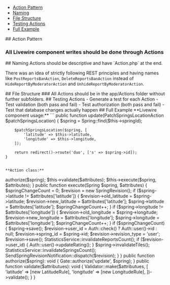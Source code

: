 - [Action Pattern](#action-pattern)
- [Naming](#naming)
- [File Structure](#file-structure)
- [Testing Actions](#testing-actions)
- [Full Example](#full-example)

<a name="action-pattern">
## Action Pattern

### All Livewire component writes should be done through Actions

<a name="naming">
## Naming
Actions should be descriptive and have `Action.php` at the end.

There was an idea of strictly following REST principles and having
names like `PostReportsBanAction`, `DeleteReportsBanAction` instead
of `HideReportByModeratorAction` and `UnhideReportByModeratorAction`.

<a name="file-structure">
## File Structure
### All Actions should be in the app/Actions folder without further subfolders.

<a name="testing-actions">
## Testing Actions
- Generate a test for each Action
- Test validation (both pass and fail)
- Test authorization (both pass and fail)
- Test that database changes actually happen

<a name="full-example">
## Full Example
**Livewire component usage:**
```
    public function update(PatchSpringsLocationAction $patchSpringsLocation)
    {
        $spring = Spring::find($this->springId);

        $patchSpringsLocation($spring, [
            'latitude' => $this->latitude,
            'longitude' => $this->longitude,
        ]);

        return redirect()->route('duo', ['s' => $spring->id]);
    }
```

**Action class:**
```
<?php

namespace App\Actions\Springs;

use App\Models\Spring;
use App\Rules\LatitudeRule;
use App\Rules\LongitudeRule;
use App\Rules\SpringTypeRule;
use App\Models\SpringRevision;
use App\Library\StatisticsService;
use Illuminate\Support\Facades\Auth;
use Illuminate\Support\Facades\Gate;
use Illuminate\Support\Facades\Validator;
use App\Jobs\SendSpringRevisionNotification;

class PatchSpringsLocationAction
{
    public function __invoke(Spring $spring, $attributes)
    {
        $this->authorize($spring);
        $this->validate($attributes);
        $this->execute($spring, $attributes);
    }

    public function execute(Spring $spring, $attributes)
    {
        $springChangeCount = 0;
        $revision = new SpringRevision();

        if ($spring->latitude != $attributes['latitude']) {
            $revision->old_latitude = $spring->latitude;
            $revision->new_latitude = $attributes['latitude'];
            $spring->latitude = $attributes['latitude'];
            $springChangeCount++;
        }

        if ($spring->longitude != $attributes['longitude']) {
            $revision->old_longitude = $spring->longitude;
            $revision->new_longitude = $attributes['longitude'];
            $spring->longitude = $attributes['longitude'];
            $springChangeCount++;
        }

        if ($springChangeCount) {
            $spring->save();
            $revision->user_id = Auth::check() ? Auth::user()->id : null;
            $revision->spring_id = $spring->id;
            $revision->revision_type = 'user';
            $revision->save();
            StatisticsService::invalidateReportsCount();

            if ($revision->user_id) {
                Auth::user()->updateRating();
            }

            $spring->invalidateTiles();
            StatisticsService::invalidateSpringsCount();

            SendSpringRevisionNotification::dispatch($revision);
        }
    }

    public function authorize($spring): void
    {
        Gate::authorize('update', $spring);
    }

    public function validate($attributues): void
    {
        Validator::make($attributues, [
            'latitude' => [new LatitudeRule],
            'longitude' => [new LongitudeRule],
        ])->validate();
    }
}